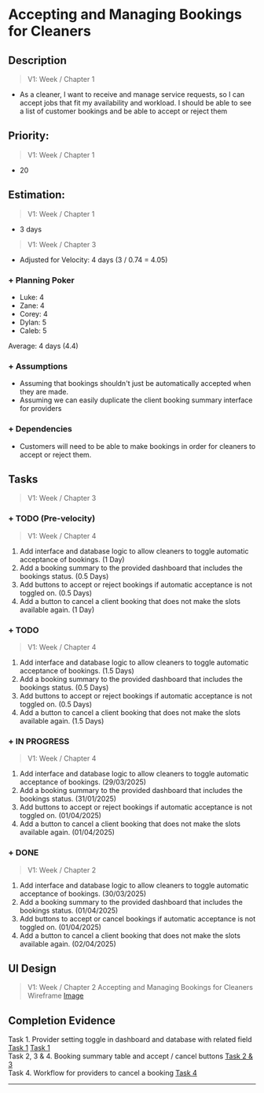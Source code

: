# Accepting and Managing Bookings for Cleaners

## Description  
>   V1: Week / Chapter 1
- As a cleaner, I want to receive and manage service requests, so I can accept jobs that fit my availability and workload. I should be able to see a list of customer bookings and be able to accept or reject them

## Priority:  
>   V1: Week / Chapter 1

- 20

## Estimation:  

>   V1: Week / Chapter 1
- 3 days

>   V1: Week / Chapter 3
- Adjusted for Velocity: 4 days (3 / 0.74 = 4.05)

### + Planning Poker  
  
- Luke: 4
- Zane: 4
- Corey: 4
- Dylan: 5
- Caleb: 5

Average: 4 days (4.4)

### + Assumptions  

- Assuming that bookings shouldn't just be automatically accepted when they are made.
- Assuming we can easily duplicate the client booking summary interface for providers

### + Dependencies

- Customers will need to be able to make bookings in order for cleaners to accept or reject them. 

## Tasks  
>   V1: Week / Chapter 3
### + TODO (Pre-velocity)
>   V1: Week / Chapter 4
1. Add interface and database logic to allow cleaners to toggle automatic acceptance of bookings. (1 Day)
2. Add a booking summary to the provided dashboard that includes the bookings status. (0.5 Days)
3. Add buttons to accept or reject bookings if automatic acceptance is not toggled on. (0.5 Days)
4. Add a button to cancel a client booking that does not make the slots available again. (1 Day)  
### + TODO
>   V1: Week / Chapter 4
1. Add interface and database logic to allow cleaners to toggle automatic acceptance of bookings. (1.5 Days)
2. Add a booking summary to the provided dashboard that includes the bookings status. (0.5 Days)
3. Add buttons to accept or reject bookings if automatic acceptance is not toggled on. (0.5 Days)
4. Add a button to cancel a client booking that does not make the slots available again. (1.5 Days)
### + IN PROGRESS 
>   V1: Week / Chapter 4
1. Add interface and database logic to allow cleaners to toggle automatic acceptance of bookings. (29/03/2025)
2. Add a booking summary to the provided dashboard that includes the bookings status. (31/01/2025)
3. Add buttons to accept or reject bookings if automatic acceptance is not toggled on. (01/04/2025)
4. Add a button to cancel a client booking that does not make the slots available again. (01/04/2025)  
### + DONE
>   V1: Week / Chapter 2
1. Add interface and database logic to allow cleaners to toggle automatic acceptance of bookings. (30/03/2025)
2. Add a booking summary to the provided dashboard that includes the bookings status. (01/04/2025)
3. Add buttons to accept or cancel bookings if automatic acceptance is not toggled on. (01/04/2025)
4. Add a button to cancel a client booking that does not make the slots available again. (02/04/2025)

## UI Design  
>   V1: Week / Chapter 2
> Accepting and Managing Bookings for Cleaners Wireframe  [Image](/images/ui_design/Accepting_and_Managing_Bookings_for_Cleaners_Wireframe.png)

## Completion Evidence 
Task 1. Provider setting toggle in dashboard and database with related field [Task 1](/images/iteration2_completion_evidence/automatic_acceptance_toggle.png) [Task 1](/images/iteration2_completion_evidence/database_table_with_auto_accept_field.png)  
Task 2, 3 & 4. Booking summary table and accept / cancel buttons [Task 2 & 3](/images/iteration2_completion_evidence/provider_view_and_manage_bookings_table.png)  
Task 4. Workflow for providers to cancel a booking [Task 4](/images/iteration2_completion_evidence/provider_booking_cancelation_workflow.png)  

---
